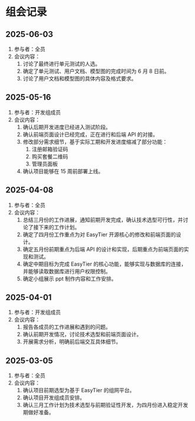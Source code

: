 # 组会记录

## 2025-06-03

1. 参与者：全员
2. 会议内容：
	1. 讨论了最终进行单元测试的人选。
	2. 确定了单元测试、用户文档、模型图的完成时间为 6 月 8 日前。
	3. 讨论了用户文档和模型图的具体内容及格式要求。

## 2025-05-16
1. 参与者：开发组成员
2. 会议内容：
	1. 确认后期开发进度已经进入测试阶段。
	2. 确认前端页面设计已经完成，正在进行和后端 API 的对接。
	3. 修改部分需求细节，基于实际工期和开发进度缩减了部分功能：
		1. 注册邮箱验证码
		2. 购买套餐二维码
		3. 管理员面板
	4. 确认项目能够在 15 周前部署上线。

## 2025-04-08
1. 参与者：全员
2. 会议内容：
	1. 总结三月份的工作进展，通知前期开发完成，确认技术选型可行性，并讨论了接下来的工作计划。
	2. 确定了四月份工作重点为对 EasyTier 开源核心的修改和前端页面的设计。
	3. 确定五月份前期重点为后端 API 的设计和实现，后期重点为前端页面的实现和测试。 
	4. 确定中期目标为完成 EasyTier 的核心功能，能够实现与数据库的连接，并能够读取数据库进行用户权限控制。
	5. 确定小组展示 ppt 制作内容和工作安排。

## 2025-04-01
1. 参与者：开发组成员
2. 会议内容：
	1. 报告各成员的工作进展和遇到的问题。
	2. 确认前期开发情况，讨论技术选型和前端页面设计。
	3. 开展需求分析，明确前后端交互具体细节。

## 2025-03-05
1. 参与者：全员
2. 会议内容：
	1. 确认项目前期选型为基于 EasyTier 的组网平台。
	2. 确认项目开发组成员安排。
	3. 确认三月工作计划为技术选型与前期验证性开发，为四月份进入稳定开发期做好准备。